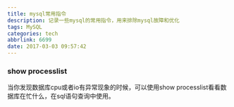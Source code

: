 ```yaml
---
title: mysql常用指令
description: 记录一些mysql的常用指令，用来排除mysql故障和优化
tags: MySQL
categories: tech
abbrlink: 6699
date: 2017-03-03 09:57:42
---
```


### show processlist

当你发现数据库cpu或者io有异常现象的时候，可以使用show processlist看看数据库在忙什么，在sql语句查询中使用。
